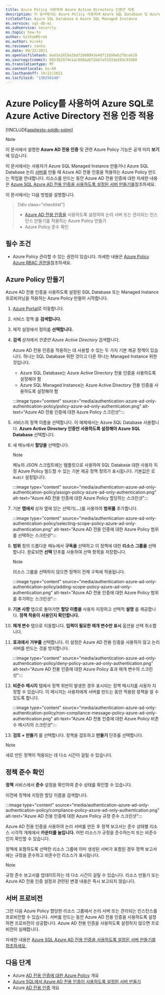```yaml
---
title: Azure Policy 사용하여 Azure Active Directory 인증만 적용
description: 이 문서에서는 Azure Policy 사용하여 Azure SQL Database 및 Azure SQL Managed Instance Azure Active Directory(Azure AD) 인증만 적용하는 방법을 안내합니다.
titleSuffix: Azure SQL Database & Azure SQL Managed Instance
ms.service: sql-db-mi
ms.subservice: security
ms.topic: how-to
author: GithubMirek
ms.author: mireks
ms.reviewer: vanto
ms.date: 09/22/2021
ms.openlocfilehash: 6ad1e2819a2bd71d00943e4df11b50eb2f0ceb18
ms.sourcegitcommit: 692382974e1ac868a2672b67af2d33e593c91d60
ms.translationtype: MT
ms.contentlocale: ko-KR
ms.lasthandoff: 10/22/2021
ms.locfileid: "130256148"
---
```

# <a name="using-azure-policy-to-enforce-azure-active-directory-only-authentication-with-azure-sql"></a>Azure Policy를 사용하여 Azure SQL로 Azure Active Directory 전용 인증 적용

[!INCLUDE[appliesto-sqldb-sqlmi](../includes/appliesto-sqldb-sqlmi.md)]

> [!NOTE]
> 이 문서에서 설명한 **Azure AD 전용 인증** 및 관련 Azure Policy 기능은 공개 미리 **보기** 에 있습니다. 

이 문서에서는 사용자가 Azure SQL Managed Instance 만들거나 Azure SQL Database 논리 [서버를](logical-servers.md) 만들 때 Azure AD 전용 인증을 적용하는 Azure Policy 만드는 작업을 안내합니다. 리소스를 만드는 동안 Azure AD 전용 인증에 대한 자세한 내용은 [Azure SQL Azure AD 전용 인증을 사용하도록 설정된 서버 만들기를](authentication-azure-ad-only-authentication-create-server.md)참조하세요.

이 문서에서는 다음 방법을 설명합니다.

> [!div class="checklist"]
> - [Azure AD 전용 인증을](authentication-azure-ad-only-authentication.md) 사용하도록 설정하여 논리 서버 또는 관리되는 인스턴스 만들기를 적용하는 Azure Policy 만들기
> - Azure Policy 준수 확인

## <a name="prerequisite"></a>필수 조건

- Azure Policy 관리할 수 있는 권한이 있습니다. 자세한 내용은 [Azure Policy Azure RBAC 권한을](../../governance/policy/overview.md#azure-rbac-permissions-in-azure-policy)참조하세요.

## <a name="create-an-azure-policy"></a>Azure Policy 만들기

Azure AD 전용 인증을 사용하도록 설정된 SQL Database 또는 Managed Instance 프로비저닝을 적용하는 Azure Policy 만들어 시작합니다.

1. [Azure Portal](https://portal.azure.com)로 이동합니다.
1. 서비스 정책 를 **검색합니다.**
1. 제작 설정에서 정의를 **선택합니다.**
1. **검색** 상자에서 *인증만 Azure Active Directory* 검색합니다.

   Azure AD 전용 인증을 적용하는 데 사용할 수 있는 두 가지 기본 제공 정책이 있습니다. 하나는 SQL Database 위한 것이고 다른 하나는 Managed Instance 위한 것입니다.

   - Azure SQL Database는 Azure Active Directory 전용 인증을 사용하도록 설정해야 함
   - Azure SQL Managed Instance는 Azure Active Directory 전용 인증을 사용하도록 설정해야 함

   :::image type="content" source="media/authentication-azure-ad-only-authentication-policy/policy-azure-ad-only-authentication.png" alt-text="Azure AD 전용 인증에 대한 Azure Policy 스크린샷":::

1. 서비스의 정책 이름을 선택합니다. 이 예제에서는 Azure SQL Database 사용합니다. **Azure Active Directory 인증만 사용하도록 설정해야 Azure SQL Database** 선택합니다.
1. 새 메뉴에서 **할당을** 선택합니다.

   > [!NOTE]
   > 메뉴의 JSON 스크립트에는 템플릿으로 사용하여 SQL Database 대한 사용자 지정 Azure Policy 빌드할 수 있는 기본 제공 정책 정의가 표시됩니다. 기본값은 로 `Audit` 설정됩니다.

   :::image type="content" source="media/authentication-azure-ad-only-authentication-policy/assign-policy-azure-ad-only-authentication.png" alt-text="Azure AD 전용 인증에 대한 Azure Policy 할당하는 스크린샷":::

1. 기본 **탭에서** 상자 옆에 있는 선택기(**...**)를 사용하여 **범위를** 추가합니다.

   :::image type="content" source="media/authentication-azure-ad-only-authentication-policy/selecting-scope-policy-azure-ad-only-authentication.png" alt-text="Azure AD 전용 인증에 대한 Azure Policy 범위를 선택하는 스크린샷":::

1. **범위** 창의 드롭다운 메뉴에서 **구독을** 선택하고 이 정책에 대한 **리소스 그룹을** 선택합니다. 완료되면 **선택** 단추를 사용하여 선택 항목을 저장합니다.

   > [!NOTE]
   > 리소스 그룹을 선택하지 않으면 정책이 전체 구독에 적용됩니다.

   :::image type="content" source="media/authentication-azure-ad-only-authentication-policy/adding-scope-policy-azure-ad-only-authentication.png" alt-text="Azure AD 전용 인증에 대한 Azure Policy 범위를 추가하는 스크린샷":::

1. **기본 사항** 탭으로 돌아가면 **할당 이름을** 사용자 지정하고 선택적 **설명** 를 제공합니다. **정책 적용이** **사용인지 확인합니다.**
1. **매개 변수** 탭으로 이동합니다. **입력이 필요한 매개 변수만 표시** 옵션을 선택 취소합니다.
1. **효과에서** **거부를** 선택합니다. 이 설정은 Azure AD 전용 인증을 사용하지 않고 논리 서버를 만드는 것을 방지합니다.

   :::image type="content" source="media/authentication-azure-ad-only-authentication-policy/deny-policy-azure-ad-only-authentication.png" alt-text="Azure AD 전용 인증에 대한 Azure Policy 효과 매개 변수의 스크린샷":::

1. **비준수 메시지** 탭에서 정책 위반이 발생한 경우 표시되는 정책 메시지를 사용자 지정할 수 있습니다. 이 메시지는 사용자에게 서버를 만드는 동안 적용된 정책을 알 수 있도록 합니다.

   :::image type="content" source="media/authentication-azure-ad-only-authentication-policy/non-compliance-message-policy-azure-ad-only-authentication.png" alt-text="Azure AD 전용 인증에 대한 Azure Policy 비준수 메시지의 스크린샷":::

1. **검토 + 만들기** 를 선택합니다. 정책을 검토하고 **만들기** 단추를 선택합니다.

> [!NOTE]
> 새로 만든 정책이 적용되는 데 다소 시간이 걸릴 수 있습니다.

## <a name="check-policy-compliance"></a>정책 준수 확인

**정책** 서비스에서 **준수** 설정을 확인하여 준수 상태를 확인할 수 있습니다.

이전에 정책에 지정한 할당 이름을 검색합니다.

:::image type="content" source="media/authentication-azure-ad-only-authentication-policy/compliance-policy-azure-ad-only-authentication.png" alt-text="Azure AD 전용 인증에 대한 Azure Policy 규정 준수 스크린샷":::

Azure AD 전용 인증을 사용하여 논리 서버를 만든 후 정책 보고서는 준수 상태별 리소스 시각적 개체에서 **카운터를 늘입니다.** 어떤 리소스가 규정을 준수하는지 또는 비준수인지 확인할 수 있습니다.

정책에 포함하도록 선택한 리소스 그룹에 이미 생성된 서버가 포함된 경우 정책 보고서에는 규정을 준수하고 비준수인 리소스가 표시됩니다.

> [!NOTE]
> 규정 준수 보고서를 업데이트하는 데 다소 시간이 걸릴 수 있습니다. 리소스 만들기 또는 Azure AD 전용 인증 설정과 관련된 변경 내용은 즉시 보고되지 않습니다.    

## <a name="provision-a-server"></a>서버 프로비전

그런 다음 Azure Policy 할당한 리소스 그룹에서 논리 서버 또는 관리되는 인스턴스를 프로비전할 수 있습니다. 서버를 만드는 동안 Azure AD 전용 인증을 사용하도록 설정하면 프로비전이 성공합니다. Azure AD 전용 인증을 사용하도록 설정하지 않으면 프로비전이 실패합니다.

자세한 내용은 [Azure SQL Azure AD 전용 인증을 사용하도록 설정된 서버 만들기를 참조하세요.](authentication-azure-ad-only-authentication-create-server.md)

## <a name="next-steps"></a>다음 단계

- Azure [AD 전용 인증에 대한 Azure Policy](authentication-azure-ad-only-authentication-policy.md) 개요
- [Azure SQL에서 Azure AD 전용 인증이 사용하도록 설정된 서버 만들기](authentication-azure-ad-only-authentication-create-server.md)
- Azure [AD 전용 인증](authentication-azure-ad-only-authentication.md) 개요